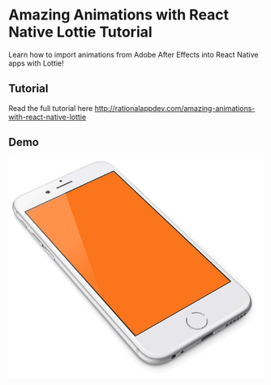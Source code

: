 # Amazing Animations with React Native Lottie Tutorial

Learn how to import animations from Adobe After Effects into React Native apps with Lottie!

## Tutorial

Read the full tutorial here http://rationalappdev.com/amazing-animations-with-react-native-lottie

## Demo

<img src="https://github.com/rationalappdev/BouncingBall/blob/master/demo.gif" alt="Demo" width="640" />
